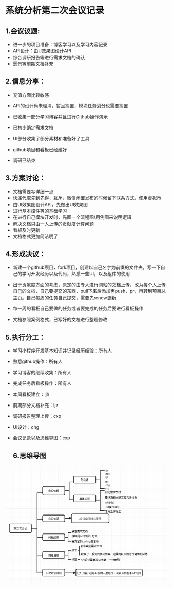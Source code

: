 # 系统分析第二次会议记录

## 1.会议议题:

* 进一步的项目准备：博客学习以及学习内容记录
* API设计：由U效果图设计API
* 综合调研报告等进行需求文档的确认
* 愿景等前期文档补充

## 2.信息分享：

* 充值方面比较敏感
* API的设计尚未理清，暂且搁置，模块任务划分也需要搁置

* 已收集一部分学习博客并且进行Github操作演示

* 已初步确定需求文档

* UI部分收集了部分素材和准备好了工具

* github项目和看板已经建好

* 调研已结束

  

## 3.方案讨论：

* 文档需要写详细一点
* 快递代取先到先得，互斥，微信闲置发布的时候留下联系方式，使用虚拟币
* 由UI效果图设计API，先做出UI效果图
* 进行基本控件等的基础学习
* 在进行自己模块开发时，先画一个流程图/用例图来说明逻辑
* 解决文档只由一人上传的贡献度计算问题
* 看板及时更新
* 文档格式更加简洁明了

## 4.形成决议：

* 新建一个github项目，fork项目，创建以自己名字为前缀的文件夹，写一下自己的学习开发经历以及代码，熟悉一些UI，以及组件的使用

* 出于贡献度方面的考虑，原定的由专人进行网站的文档上传，改为每个人上传自己的文档，自己要提交的东西，pull下来后添加再push，pr，再转到项目总主页。自己每周的任务自己提交，需要先renew更新
* 每一周的看板自己要做的任务或者要完成的任务后要进行看板操作
* 文档参照案例格式，已写好的文档进行整理修改

## 5.执行分工：



- 学习小程序开发基本知识并记录经历经验：所有人

- 熟悉github操作：所有人

* 学习博客的继续收集：所有人

* 完成任务后看板操作：所有人

* 本周看板建立：ljh

* 前期部分文档补充：ljz

* 调研报告整理上传：cxp

* UI设计：chg

* 会议记录以及思维导图：cxp

  

  

  ## 6.思维导图



![思维导图](../../imgsrc/cxp_img/meeting_record2.png)

